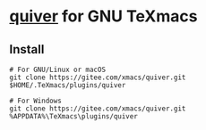 # [quiver](https://q.uiver.app/) for GNU TeXmacs
## Install
```
# For GNU/Linux or macOS
git clone https://gitee.com/xmacs/quiver.git $HOME/.TeXmacs/plugins/quiver

# For Windows
git clone https://gitee.com/xmacs/quiver.git %APPDATA%\TeXmacs\plugins/quiver
```